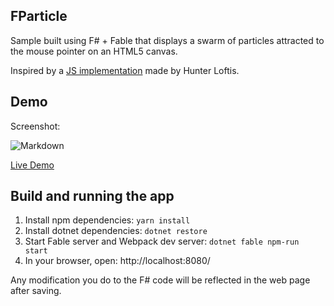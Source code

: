## FParticle

Sample built using F# + Fable that displays a swarm of particles attracted to the mouse pointer on an HTML5 canvas.

Inspired by a [JS implementation](http://www.playfuljs.com/particle-effects-are-easy/) made by Hunter Loftis.

## Demo

Screenshot:

![Markdown](https://github.com/bradyjoslin/FParticle/raw/master/screenshot/particles.gif)

[Live Demo](http://htmlpreview.github.io/?https://github.com/bradyjoslin/FParticle/blob/master/demo/index.html)

## Build and running the app

1. Install npm dependencies: `yarn install`
2. Install dotnet dependencies: `dotnet restore`
3. Start Fable server and Webpack dev server: `dotnet fable npm-run start`
4. In your browser, open: http://localhost:8080/

Any modification you do to the F# code will be reflected in the web page after saving.
